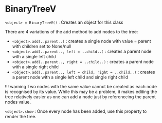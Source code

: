 # BinaryTreeV

`<object> = BinaryTreeV()` : Creates an object for this class

There are 4 variations of the add method to add nodes to the tree:

* `<object>.add(..parent..)` : creates a single node with value = parent with children set to None/null
* `<object>.add(..parent.., left = ..child..)` : creates a parent node with a single left child
* `<object>.add(..parent.., right = ..child..)` : creates a parent node with a single right child
* `<object>.add(..parent.., left = child, right = ..child..)` : creates a parent node with a single left child and single right child

!!! warning
    Two nodes with the same value cannot be created as each node is recognised by its value. While this may be a problem, it makes editing the tree relatively easier as one can add a node just by referenceing the parent nodes value.

`<object>.show` : Once every node has been added, use this property to render the tree.